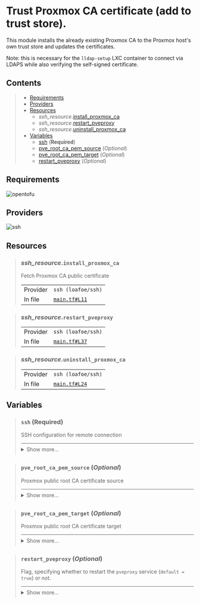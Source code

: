 # Trust Proxmox CA certificate (add to trust store).

This module installs the already existing Proxmox CA to the Proxmox host's
own trust store and updates the certificates.

Note: this is necessary for the `lldap-setup` LXC container to connect
via LDAPS while also verifying the self-signed certificate.

## Contents

<blockquote><!-- contents:start -->

- [Requirements](#requirements)
- [Providers](#providers)
- [Resources](#resources)
  - _ssh_resource_.[install_proxmox_ca](#ssh_resourceinstall_proxmox_ca)
  - _ssh_resource_.[restart_pveproxy](#ssh_resourcerestart_pveproxy)
  - _ssh_resource_.[uninstall_proxmox_ca](#ssh_resourceuninstall_proxmox_ca)
- [Variables](#variables)
  - [ssh](#ssh-required) (**Required**)
  - [pve_root_ca_pem_source](#pve_root_ca_pem_source-optional) (*Optional*)
  - [pve_root_ca_pem_target](#pve_root_ca_pem_target-optional) (*Optional*)
  - [restart_pveproxy](#restart_pveproxy-optional) (*Optional*)
</blockquote><!-- contents:end -->

## Requirements
![opentofu](https://img.shields.io/badge/OpenTofu->=1.10.5-d3287d?logo=opentofu)

## Providers
  
![ssh](https://img.shields.io/badge/ssh--4fa4f9)

## Resources
  
<blockquote><!-- resource:"ssh_resource.install_proxmox_ca":start -->

### _ssh_resource_.`install_proxmox_ca`

Fetch Proxmox CA public certificate
  <table>
    <tr>
      <td>Provider</td>
      <td><code>ssh (loafoe/ssh)</code></td>
    </tr>
    <tr>
      <td>In file</td>
      <td><a href="./main.tf#L11"><code>main.tf#L11</code></a></td>
    </tr>
  </table>
</blockquote><!-- resource:"ssh_resource.install_proxmox_ca":end -->
<blockquote><!-- resource:"ssh_resource.restart_pveproxy":start -->

### _ssh_resource_.`restart_pveproxy`
      
  <table>
    <tr>
      <td>Provider</td>
      <td><code>ssh (loafoe/ssh)</code></td>
    </tr>
    <tr>
      <td>In file</td>
      <td><a href="./main.tf#L37"><code>main.tf#L37</code></a></td>
    </tr>
  </table>
</blockquote><!-- resource:"ssh_resource.restart_pveproxy":end -->
<blockquote><!-- resource:"ssh_resource.uninstall_proxmox_ca":start -->

### _ssh_resource_.`uninstall_proxmox_ca`
      
  <table>
    <tr>
      <td>Provider</td>
      <td><code>ssh (loafoe/ssh)</code></td>
    </tr>
    <tr>
      <td>In file</td>
      <td><a href="./main.tf#L24"><code>main.tf#L24</code></a></td>
    </tr>
  </table>
</blockquote><!-- resource:"ssh_resource.uninstall_proxmox_ca":end -->

## Variables
  
<blockquote><!-- variable:"ssh":start -->

### `ssh` (**Required**)

SSH configuration for remote connection

<details style="border-top-color: inherit; border-top-width: 0.1em; border-top-style: solid; padding-top: 0.5em; padding-bottom: 0.5em;">
  <summary>Show more...</summary>

  **Type**:
  ```hcl
  object({
    host    = string
    user    = string
    id_file = optional(string, "~/.ssh/id_rsa")
  })
  ```
  In file: <a href="./variables.tf#L1"><code>variables.tf#L1</code></a>

</details>
</blockquote><!-- variable:"ssh":end -->
<blockquote><!-- variable:"pve_root_ca_pem_source":start -->

### `pve_root_ca_pem_source` (*Optional*)

Proxmox public root CA certificate source

<details style="border-top-color: inherit; border-top-width: 0.1em; border-top-style: solid; padding-top: 0.5em; padding-bottom: 0.5em;">
  <summary>Show more...</summary>

  **Type**:
  ```hcl
  string
  ```
  **Default**:
  ```json
  "/etc/pve/pve-root-ca.pem"
  ```
  In file: <a href="./variables.tf#L14"><code>variables.tf#L14</code></a>

</details>
</blockquote><!-- variable:"pve_root_ca_pem_source":end -->
<blockquote><!-- variable:"pve_root_ca_pem_target":start -->

### `pve_root_ca_pem_target` (*Optional*)

Proxmox public root CA certificate target

<details style="border-top-color: inherit; border-top-width: 0.1em; border-top-style: solid; padding-top: 0.5em; padding-bottom: 0.5em;">
  <summary>Show more...</summary>

  **Type**:
  ```hcl
  string
  ```
  **Default**:
  ```json
  "/usr/local/share/ca-certificates/pve-root-ca.crt"
  ```
  In file: <a href="./variables.tf#L21"><code>variables.tf#L21</code></a>

</details>
</blockquote><!-- variable:"pve_root_ca_pem_target":end -->
<blockquote><!-- variable:"restart_pveproxy":start -->

### `restart_pveproxy` (*Optional*)

Flag, specifying whether to restart the `pveproxy` service (`default = true`) or not.

<details style="border-top-color: inherit; border-top-width: 0.1em; border-top-style: solid; padding-top: 0.5em; padding-bottom: 0.5em;">
  <summary>Show more...</summary>

  **Type**:
  ```hcl
  bool
  ```
  **Default**:
  ```json
  true
  ```
  In file: <a href="./variables.tf#L28"><code>variables.tf#L28</code></a>

</details>
</blockquote><!-- variable:"restart_pveproxy":end -->